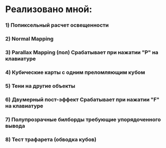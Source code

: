 # Pеализовано мной:

### 1) Попиксельный расчет освещенности
### 2) Normal Mapping
### 3) Parallax Mapping (пол) Срабатывает при нажатии "P" на клавиатуре
### 4) Кубические карты с одним преломляющим кубом 
### 5) Тени на другие объекты 
### 6) Двумерный пост-эффект Срабатывает при нажатии "F" на клавиатуре
### 7) Полупрозрачные билборды требующие упорядоченного вывода
### 8) Тест трафарета (обводка кубов)
